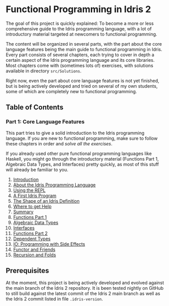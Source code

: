 # Functional Programming in Idris 2

The goal of this project is quickly explained: To become a more
or less comprehensive guide to the Idris programming language,
with a lot of introductory material targeted at newcomers to
functional programming.

The content will be organized in several parts, with the part
about the core language features being the main guide to
functional programming in Idris. Every part consists of several
chapters, each trying to cover in depth a certain aspect
of the Idris programming language and its core libraries. Most
chapters come with (sometimes lots of) exercises, with
solutions available in directory `src/Solutions`.

Right now, even the part about core language features is not
yet finished, but is being actively developed and tried on
several of my own students, some of which are completely
new to functional programming.

## Table of Contents

### Part 1: Core Language Features

This part tries to give a solid introduction to the
Idris programming language. If you are new to functional programming,
make sure to follow these chapters in order and *solve all the
exercises*.

If you already used other pure functional programming languages like
Haskell, you might go through the introductory material (Functions Part 1,
Algebraic Data Types, and Interfaces) pretty quickly, as most of this
stuff will already be familiar to you.

1. [Introduction](src/Tutorial/Intro.md)
  1. [About the Idris Programming Language](src/Tutorial/Intro.md#about-the-idris-programming-language)
  2. [Using the REPL](src/Tutorial/Intro.md#using-the-repl)
  3. [A First Idris Program](src/Tutorial/Intro.md#a-first-idris-program)
  4. [The Shape of an Idris Definition](src/Tutorial/Intro.md#the-shape-of-an-idris-definition)
  5. [Where to get Help](src/Tutorial/Intro.md#where-to-get-help)
  6. [Summary](src/Tutorial/Intro.md#summary)
2. [Functions Part 1](src/Tutorial/Functions1.md)
3. [Algebraic Data Types](src/Tutorial/DataTypes.md)
4. [Interfaces](src/Tutorial/Interfaces.md)
5. [Functions Part 2](src/Tutorial/Functions2.md)
6. [Dependent Types](src/Tutorial/Dependent.md)
7. [IO: Programming with Side Effects](src/Tutorial/IO.md)
8. [Functor and Friends](src/Tutorial/Functor.md)
9. [Recursion and Folds](src/Tutorial/Folds.md)

## Prerequisites

At the moment, this project is being actively developed and
evolved against the main branch of the Idris 2 repository.
It is been tested nightly on GitHub to still build against
the latest commit of the Idris 2 main branch as well as the
Idris 2 commit listed in file `.idris-version`.
